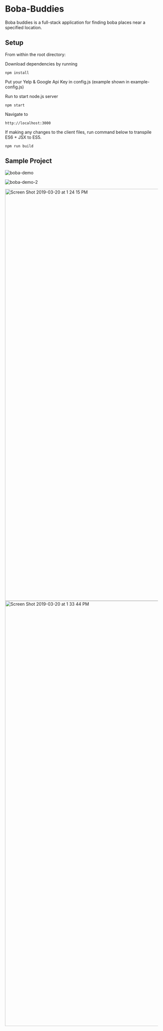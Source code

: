 # Boba-Buddies
Boba buddies is a full-stack application for finding boba places near a specified location.

## Setup
From within the root directory:

Download dependencies by running
```
npm install
```

Put your Yelp & Google Api Key in config.js (example shown in example-config.js)

Run to start node.js server
```
npm start
```
Navigate to
```
http://localhost:3000
```

If making any changes to the client files, run command below to transpile ES6 + JSX to ES5.
```
npm run build
```
## Sample Project
![boba-demo](https://user-images.githubusercontent.com/26655855/54720567-f5695800-4b1c-11e9-833e-741d4ce17dbc.gif)

![boba-demo-2](https://user-images.githubusercontent.com/26655855/54720928-e8009d80-4b1d-11e9-9d28-8c2de9486afa.gif)

<img width="1359" alt="Screen Shot 2019-03-20 at 1 24 15 PM" src="https://user-images.githubusercontent.com/26655855/54719630-9b679300-4b1a-11e9-8748-17ea1271ca1d.png">

<img width="1403" alt="Screen Shot 2019-03-20 at 1 33 44 PM" src="https://user-images.githubusercontent.com/26655855/54719610-91de2b00-4b1a-11e9-9329-a7afd17553a4.png">
